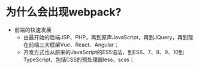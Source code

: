 # 为什么会出现webpack?
- 前端的快速发展
  - 由最开始的后端JSP、PHP，再到原声JavaScript，再到JQuery，再到现在前端三大框架Vue、React、Angular；
  - 开发方式也从原来的JavaScript的ES5语法，到ES6、7、8、9、10到TypeScript，包括CSS的预处理器less，scss；